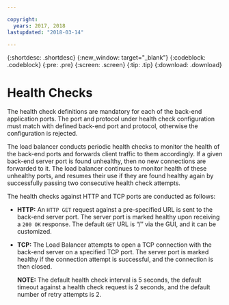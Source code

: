 ```yaml
---

copyright:
  years: 2017, 2018
lastupdated: "2018-03-14"

---
```


{:shortdesc: .shortdesc}
{:new_window: target="_blank"}
{:codeblock: .codeblock}
{:pre: .pre}
{:screen: .screen}
{:tip: .tip}
{:download: .download}

# Health Checks

The health check definitions are mandatory for each of the back-end application ports. The port and protocol under health check configuration must match with defined back-end port and protocol, otherwise the configuration is rejected. 

The load balancer conducts periodic health checks to monitor the health of the back-end ports and forwards client traffic to them accordingly. If a given back-end server port is found unhealthy, then no new connections are forwarded to it. The load balancer continues to monitor health of these unhealthy ports, and resumes their use if they are found healthy again by successfully passing two consecutive health check attempts. 

The health checks against HTTP and TCP ports are conducted as follows:

* **HTTP:** An `HTTP GET` request against a pre-specified URL is sent to the back-end server port. The server port is marked healthy upon receiving a `200 OK` response. The default `GET` URL is “/” via the GUI, and it can be customized. 

* **TCP:** The Load Balancer attempts to open a TCP connection with the back-end server on a specified TCP port. The server port is marked healthy if the connection attempt is successful, and the connection is then closed. 

	**NOTE:** The default health check interval is 5 seconds, the default timeout against a health check request is 2 seconds, and the default number of retry attempts is 2. 